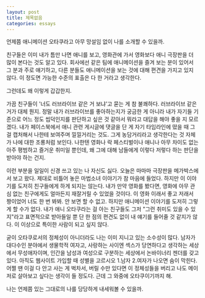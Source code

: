 ```yaml
---
layout: post
title: 제목없음
categories: essays
---
```


언제쯤 애니메이션 오타쿠라고 아무 망설임 없이 나를 소개할 수 있을까.

친구들은 이미 내가 틈만 나면 애니를 보고, 영화관에 가서 영화보다 애니 극장판을 더 많이 본다는 것도 알고 있다. 회사에선 같은 팀에 애니메이션을 즐겨 보는 분이 있어서 그 분과 주로 얘기하고, 다른 분들도 애니메이션을 보는 것에 대해 편견을 가지고 있지 않다. 이 정도면 가능한 수준의 표출은 다 한 거라고 생각한다.

그런데도 왜 이렇게 갑갑한지.

가끔 친구들이 '너도 러브라이브 같은 거 보냐'고 묻는 게 참 불쾌하다. 러브라이브 같은 거가 대체 뭔지. 정말 내가 러브라이브를 좋아하는지가 궁금한 게 아니라 내가 자기들 기준으로 어느 정도 씹덕인지를 판단하고 싶은 것 같아서 뭐라고 대답을 해야 좋을 지 모르겠다. 내가 페이스북에서 애니 관련 게시글에 댓글을 단 게 자기 타임라인에 떴을 때 그걸 캡처해서 나한테 보여주며 낄낄거리는 것도. 그게 농담거리라고 생각한다는 것 자체가 나에 대한 조롱처럼 보인다. 나한텐 영화나 락 페스티벌이나 애니나 아무 차이도 없는 아주 평범하고 즐거운 취미일 뿐인데, 왜 그에 대해 남들에게 이렇다 저렇다 하는 판단을 받아야 하는 건지.

이런 부분을 일일이 신경 쓰고 있는 나 자신도 싫다. 오늘은 마마마 극장판을 메가박스에서 보고 왔다. 제대로 비틀어 놓은 마법소녀 이야기가 참 마음에 들었다. 하지만 이 이야기를 도저히 친구들에게 하게 되지는 않는다. 내가 만약 영화를 봤다면, 영화에 아무 관심 없는 친구에게도 얼마든지 재잘거릴 수 있었을 것이다. 이 영화 이래서 좋고 저래서 짱이었어 너도 한 번 봐봐. 안 보면 할 수 없고. 하지만 애니메이션 이야기를 도저히 그렇게 할 수가 없다. 내가 애니 오타쿠라는 걸 아는 친구들도 그저 "그런 취미도 있을 수 있지"라고 표면적으로 받아들일 뿐 단 한 점의 편견도 없이 내 얘기를 들어줄 것 같지가 않다. 이 이상으로 특이한 사람이 되고 싶지 않다.

굳이 오타쿠로서의 정체성이 아니더라도 나는 이미 지니고 있는 소수성이 많다. 남자가 대다수인 분야에서 생물학적 여자고, 사랑하는 사이엔 섹스가 당연하다고 생각하는 세상에서 무성애자이며, 인간을 남성과 여성으로 구분하는 세상에서 논바이너리 젠더를 갖고 있다. 아직도 웹사이트 가입할 때 성별을 고르시오 1.남자 2.여자가 나오면 숨이 막힌다. 어쩔 땐 이걸 다 안고 사는 게 벅차서, 버릴 수만 있다면 이 정체성들을 버리고 나도 메이저로 살아보고 싶다는 생각이 들 정도다. 근데 그 와중에 오타쿠이기까지 해.

나는 언제쯤 있는 그대로의 나를 당당하게 내세워볼 수 있을까.